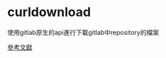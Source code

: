 # curldownload

使用gitlab原生的api進行下載gitlab中repository的檔案

[參考文獻](https://docs.gitlab.com/ee/api/repository_files.html#get-file-from-repository)
